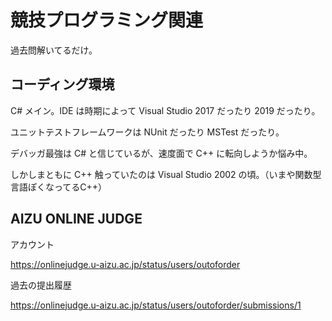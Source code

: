 # 競技プログラミング関連

過去問解いてるだけ。


## コーディング環境

C# メイン。IDE は時期によって Visual Studio 2017 だったり 2019 だったり。

ユニットテストフレームワークは NUnit だったり MSTest だったり。

デバッガ最強は C# と信じているが、速度面で C++ に転向しようか悩み中。

しかしまともに C++ 触っていたのは Visual Studio 2002 の頃。（いまや関数型言語ぽくなってるC++）

## AIZU ONLINE JUDGE

アカウント

https://onlinejudge.u-aizu.ac.jp/status/users/outoforder

過去の提出履歴

https://onlinejudge.u-aizu.ac.jp/status/users/outoforder/submissions/1

